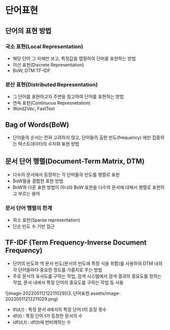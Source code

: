 # 단어표현

## 단어의 표현 방법

### 국소 표현(Local Representation)

- 해당 단어 그 자체만 보고, 특정값을 맵핑하여 단어를 표현하는 방법
- 이산 표현(Discrete Representation)
- BoW, DTM TF-IDF



### 분산 표현(Distributed Representation)

- 그 단어를 표현하고자 주변을 참고하여 단어를 표현하는 방법
- 연속 표현(Continuous Represnetation)
- Word2Vec, FastText



## Bag of Words(BoW)

- 단어들의 순서는 전혀 고려하지 않고, 단어들의 출현 빈도(frequency) 에만 집중하는 텍스트데이터의 수치화 표현 방법



## 문서 단어 행렬(Document-Term Matrix, DTM)

- 다수의 문서에서 등장하는 각 단어들의 빈도를 행렬로 표현
- BoW들을 결합한 표현 방법
- BoW와 다른 표현 방법이 아니라 BoW 표현을 다수의 문서에 대해서 행렬로 표현하고 부르는 용어



### 문서 단어 행렬의 한계

- 희소 표현(Sparse representation)
- 단순 빈도 수 기반 접근



## TF-IDF (Term Frequency-Inverse Document Frequency)

- 단어의 빈도와 역 문서 빈도(문서의 빈도에 특정 식을 취함)를 사용하여 DTM 내의 각 단어들마다 중요한 정도를 가중치로 주는 방법
- 주로 문서의 유사도를 구하는 작업, 검색 시스템에서 검색 결과의 중요도를 정하는 작업, 문서 내에서 특정 단어의 중요도를 구하는 작업 등 사용

![image-20220511212211029](3. 단어표현.assets/image-20220511212211029.png)

- tf(d,t) : 특정 문서 d에서의 특정 단어 t의 등장 횟수
- df(t) : 특정 단어 t가 등장한 문서의 수
- idf(d,t) : df(t)에 반비례하는 수 